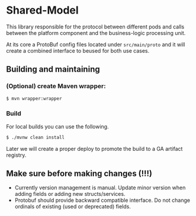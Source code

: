 # Shared-Model

This library responsible for the protocol between different pods and calls between the platform component and the business-logic processing unit.

At its core a ProtoBuf config files located under `src/main/proto` and it will create a combined interface to beused for both use cases.

## Building and maintaining

### (Optional) create Maven wrapper:

```bash
$ mvn wrapper:wrapper
```

### Build

For local builds you can use the following.
```bash
$ ./mvnw clean install
```

Later we will create a proper deploy to promote the build to a GA artifact registry.

## Make sure before making changes (!!!)
- Currently version management is manual. Update minor version when adding fields or adding new structs/services.
- Protobuf should provide backward compatible interface. Do not change ordinals of existing (used or deprecated) fields.
